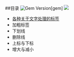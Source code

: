 
##目录
 ![Gem Version](http://img.shields.io/gem/v/twitter.svg)[gem]
 ![](http://img.shields.io/gem/v/twitter.svg)
 
 * [各种关于文字处理的标签](201610/typeface.html) <br />
  * 加粗标签
  * 下划线
  * 删除线
  * 上标与下标
  * 增大与减小
 
